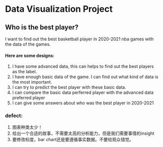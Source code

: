 # Data Visualization Project
## Who is the best player?

I want to find out the best basketball player in 2020-2021 nba games with the data of the games. 

#### Here are some designs:

1. I have some advanced data, this can helps to find out the best players as the label.
2. I have enough basic data of the game. I can find out what kind of data is the most important.
3. I can try to predict the best player with these basic data.
4. I can compare the basic data perferred player with the advanced data preferred player
5. I can give some answers about who was the best player in 2020-2021


### defect:
1. 图表种类太少！
2. 给出一个合适的故事，不需要太高的分析能力，但是我们需要事情的insight
3. 要修改标度，bar chart还是要遵循事实数据。不要给观众错觉。

